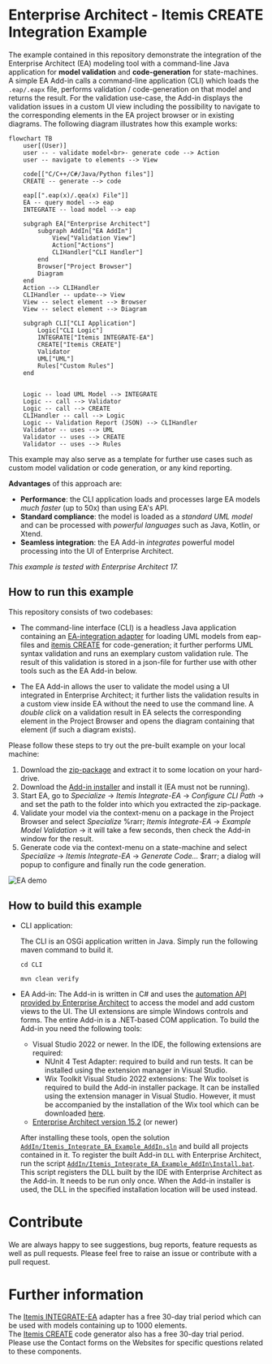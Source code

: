 # Enterprise Architect - Itemis CREATE Integration Example

The example contained in this repository demonstrate the integration of the Enterprise Architect (EA) modeling tool with a command-line Java application for **model validation** and **code-generation** for state-machines.
A simple EA Add-in calls a command-line application (CLI) which loads the `.eap/.eapx` file, performs validation / code-generation on that model and returns the result.
For the validation use-case, the Add-in displays the validation issues in a custom UI view including the possibility to navigate to the corresponding elements in the EA project browser or in existing diagrams. 
The following diagram illustrates how this example works:

```mermaid
flowchart TB
    user[(User)]
    user -- - validate model<br>- generate code --> Action
    user -- navigate to elements --> View

    code[["C/C++/C#/Java/Python files"]]
    CREATE -- generate --> code

    eap[[".eap(x)/.qea(x) File"]]
    EA -- query model --> eap
    INTEGRATE -- load model --> eap

    subgraph EA["Enterprise Architect"]
        subgraph AddIn["EA AddIn"]
            View["Validation View"]
            Action["Actions"]
            CLIHandler["CLI Handler"]
        end
        Browser["Project Browser"]
        Diagram
    end
    Action --> CLIHandler
    CLIHandler -- update--> View
    View -- select element --> Browser
    View -- select element --> Diagram

    subgraph CLI["CLI Application"]
        Logic["CLI Logic"]
        INTEGRATE["Itemis INTEGRATE-EA"]
        CREATE["Itemis CREATE"]
        Validator
        UML["UML"]
        Rules["Custom Rules"]
    end


    Logic -- load UML Model --> INTEGRATE
    Logic -- call --> Validator
    Logic -- call --> CREATE
    CLIHandler -- call --> Logic
    Logic -- Validation Report (JSON) --> CLIHandler
    Validator -- uses --> UML
    Validator -- uses --> CREATE
    Validator -- uses --> Rules
```

This example may also serve as a template for further use cases such as custom model validation or code generation, or any kind reporting.

**Advantages** of this approach are:

* **Performance**: the CLI application loads and processes large EA models *much faster* (up to 50x) than using EA's API.
* **Standard compliance**: the model is loaded as a *standard UML model* and can be processed with *powerful languages* such as Java, Kotlin, or Xtend.
* **Seamless integration**: the EA Add-in *integrates* powerful model processing into the UI of Enterprise Architect.

*This example is tested with Enterprise Architect 17.*


## How to run this example 

This repository consists of two codebases:
    
* The command-line interface (CLI) is a headless Java application containing an [EA-integration adapter](https://www.itemis.com/en/yakindu/ea-bridge/) for loading UML models from eap-files and [itemis CREATE](https://www.itemis.com/en/products/itemis-create/) for code-generation; it further performs UML syntax validation and runs an exemplary custom validation rule.
The result of this validation is stored in a json-file for further use with other tools such as the EA Add-in below.

* The EA Add-in allows the user to validate the model using a UI integrated in Enterprise Architect; it further lists the validation results in a custom view inside EA without the need to use the command line.
A *double click* on a validation result in EA selects the corresponding element in the Project Browser and opens the diagram containing that element (if such a diagram exists).

Please follow these steps to try out the pre-built example on your local machine:
1. Download the [zip-package](https://github.com/itemisCREATE/ea-bridge-integration-example/releases/latest) and extract it to some location on your hard-drive.
2. Download the [Add-in installer](https://github.com/itemisCREATE/ea-bridge-integration-example/releases/latest) and install it (EA must not be running).
3. Start EA, go to *Specialize* &rarr; *Itemis Integrate-EA* &rarr; *Configure CLI Path* &rarr; and set the path to the folder into which you extracted the zip-package.
4. Validate your model via the context-menu on a package in the Project Browser and select *Specialize* %rarr; *Itemis Integrate-EA* &rarr; *Example Model Validation* &rarr; it will take a few seconds, then check the Add-in window for the result.
5. Generate code via the context-menu on a state-machine and select *Specialize* &rarr; *Itemis Integrate-EA* &rarr; *Generate Code...* $rarr; a dialog will popup to configure and finally run the code generation.

![EA demo](./EA_demo.gif)


## How to build this example

* CLI application:

    The CLI is an OSGi application written in Java. Simply run the following maven command to build it.  

    `cd CLI`

    `mvn clean verify`

* EA Add-in:
    The Add-in is written in C# and uses the [automation API provided by Enterprise Architect](https://sparxsystems.com/enterprise_architect_user_guide/17.0/add-ins___scripting/addins_2.html) to access the model and add custom views to the UI.
    The UI extensions are simple Windows controls and forms. The entire Add-in is a .NET-based COM application.
    To build the Add-in you need the following tools:
    * Visual Studio 2022 or newer. In the IDE, the following extensions are required:
        * NUnit 4 Test Adapter: required to build and run tests. It can be installed using the extension manager in Visual Studio.
        * Wix Toolkit Visual Studio 2022 extensions: The Wix toolset is required to build the Add-in installer package. It can be installed using the extension manager in Visual Studio. However, it must be accompanied by the installation of the Wix tool which can be downloaded [here](https://wixtoolset.org/releases/).
    * [Enterprise Architect version 15.2](https://sparxsystems.com/products/ea/downloads.html) (or newer)

    After installing these tools, open the solution [`AddIn/Itemis_Integrate_EA_Example_AddIn.sln`](./AddIn/Itemis_Integrate_EA_Example_AddIn.sln) and build all projects contained in it. To register the built Add-in `DLL` with Enterprise Architect, run the script [`AddIn/Itemis_Integrate_EA_Example_AddIn\Install.bat`](./AddIn/Itemis_Integrate_EA_Example_AddIn/Install.bat). This script registers the DLL built by the IDE with Enterprise Architect as the Add-in. It needs to be run only once. When the Add-in installer is used, the DLL in the specified installation location will be used instead.   


# Contribute

We are always happy to see suggestions, bug reports, feature requests as well as pull requests.
Please feel free to raise an issue or contribute with a pull request. 


# Further information

The [Itemis INTEGRATE-EA](https://www.itemis.com/en/yakindu/ea-bridge/) adapter has a free 30-day trial period which can be used with models containing up to 1000 elements.<br/>
The [Itemis CREATE](https://www.itemis.com/en/products/itemis-create/) code generator also has a free 30-day trial period.
Please use the Contact forms on the Websites for specific questions related to these components.
